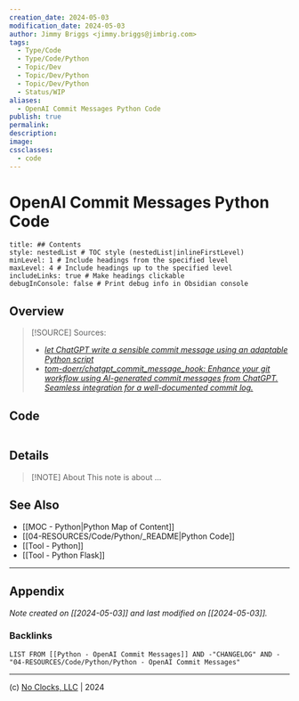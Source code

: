 ```yaml
---
creation_date: 2024-05-03
modification_date: 2024-05-03
author: Jimmy Briggs <jimmy.briggs@jimbrig.com>
tags:
  - Type/Code
  - Type/Code/Python
  - Topic/Dev
  - Topic/Dev/Python
  - Topic/Dev/Python
  - Status/WIP
aliases:
  - OpenAI Commit Messages Python Code
publish: true
permalink:
description:
image:
cssclasses:
  - code
---
```


# OpenAI Commit Messages Python Code

```table-of-contents
title: ## Contents 
style: nestedList # TOC style (nestedList|inlineFirstLevel)
minLevel: 1 # Include headings from the specified level
maxLevel: 4 # Include headings up to the specified level
includeLinks: true # Make headings clickable
debugInConsole: false # Print debug info in Obsidian console
```

## Overview

> [!SOURCE] Sources:
> - *[let ChatGPT write a sensible commit message using an adaptable Python script](https://gist.github.com/Konfekt/d9640c390deea4beafcf74e29410b8a6)*
> - *[tom-doerr/chatgpt\_commit\_message\_hook: Enhance your git workflow using AI-generated commit messages from ChatGPT. Seamless integration for a well-documented commit log.](https://github.com/tom-doerr/chatgpt_commit_message_hook/)*

## Code

```python

```

## Details

> [!NOTE] About
> This note is about ...

## See Also

- [[MOC - Python|Python Map of Content]]
- [[04-RESOURCES/Code/Python/_README|Python Code]]
- [[Tool - Python]]
- [[Tool - Python Flask]]


***

## Appendix

*Note created on [[2024-05-03]] and last modified on [[2024-05-03]].*

### Backlinks

```dataview
LIST FROM [[Python - OpenAI Commit Messages]] AND -"CHANGELOG" AND -"04-RESOURCES/Code/Python/Python - OpenAI Commit Messages"
```

***

(c) [No Clocks, LLC](https://github.com/noclocks) | 2024